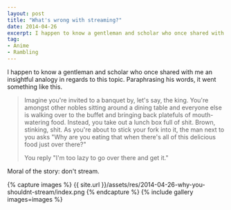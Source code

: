```yaml
---
layout: post
title: "What's wrong with streaming?"
date: 2014-04-26
excerpt: I happen to know a gentleman and scholar who once shared with me an insightful analogy in regards to this topic. Paraphrasing his words, it went something like this."
tag:
- Anime
- Rambling
---
```


I happen to know a gentleman and scholar who once shared with me an insightful analogy in regards to this topic. Paraphrasing his words, it went something like this.

> Imagine you're invited to a banquet by, let's say, the king. You're amongst other nobles sitting around a dining table and everyone else is walking over to the buffet and bringing back platefuls of mouth-watering food. Instead, you take out a lunch box full of shit. Brown, stinking, shit. As you're about to stick your fork into it, the man next to you asks "Why are you eating that when there's all of this delicious food just over there?"
> 
> You reply "I'm too lazy to go over there and get it."

Moral of the story: don't stream.

{% capture images %}
    {{ site.url }}/assets/res/2014-04-26-why-you-shouldnt-stream/index.png
{% endcapture %}
{% include gallery images=images %}
